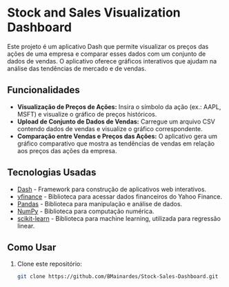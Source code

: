 # Stock and Sales Visualization Dashboard

Este projeto é um aplicativo Dash que permite visualizar os preços das ações de uma empresa e comparar esses dados com um conjunto de dados de vendas. O aplicativo oferece gráficos interativos que ajudam na análise das tendências de mercado e de vendas.

## Funcionalidades

- **Visualização de Preços de Ações:** Insira o símbolo da ação (ex.: AAPL, MSFT) e visualize o gráfico de preços históricos.
- **Upload de Conjunto de Dados de Vendas:** Carregue um arquivo CSV contendo dados de vendas e visualize o gráfico correspondente.
- **Comparação entre Vendas e Preços das Ações:** O aplicativo gera um gráfico comparativo que mostra as tendências de vendas em relação aos preços das ações da empresa.

## Tecnologias Usadas

- [Dash](https://dash.plotly.com/) - Framework para construção de aplicativos web interativos.
- [yfinance](https://pypi.org/project/yfinance/) - Biblioteca para acessar dados financeiros do Yahoo Finance.
- [Pandas](https://pandas.pydata.org/) - Biblioteca para manipulação e análise de dados.
- [NumPy](https://numpy.org/) - Biblioteca para computação numérica.
- [scikit-learn](https://scikit-learn.org/) - Biblioteca para machine learning, utilizada para regressão linear.

## Como Usar

1. Clone este repositório:
   ```bash
   git clone https://github.com/BMainardes/Stock-Sales-Dashboard.git
